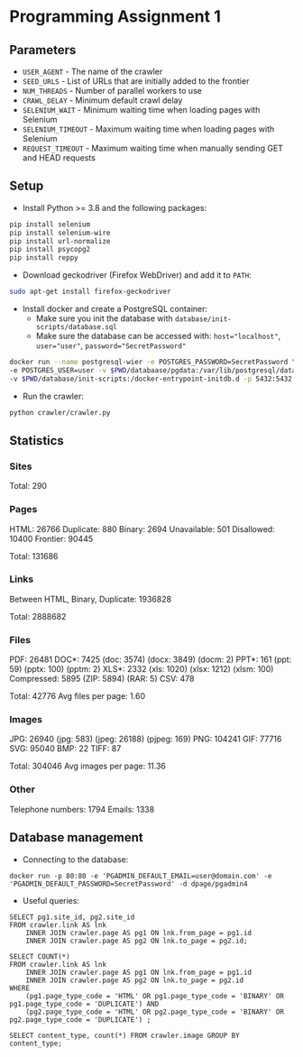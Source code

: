 # Programming Assignment 1

## Parameters

* `USER_AGENT` - The name of the crawler
* `SEED_URLS` - List of URLs that are initially added to the frontier
* `NUM_THREADS` - Number of parallel workers to use
* `CRAWL_DELAY` - Minimum default crawl delay
* `SELENIUM_WAIT` - Minimum waiting time when loading pages with Selenium
* `SELENIUM_TIMEOUT` - Maximum waiting time when loading pages with Selenium
* `REQUEST_TIMEOUT` - Maximum waiting time when manually sending GET and HEAD requests

## Setup

* Install Python >= 3.8 and the following packages:
```bash
pip install selenium
pip install selenium-wire
pip install url-normalize
pip install psycopg2
pip install reppy
```
* Download geckodriver (Firefox WebDriver) and add it to `PATH`:
```bash
sudo apt-get install firefox-geckodriver
```
* Install docker and create a PostgreSQL container:
	* Make sure you init the database with `database/init-scripts/database.sql`
	* Make sure the database can be accessed with: `host="localhost"`, `user="user"`, `password="SecretPassword"`
```bash
docker run --name postgresql-wier -e POSTGRES_PASSWORD=SecretPassword \
-e POSTGRES_USER=user -v $PWD/databaase/pgdata:/var/lib/postgresql/data \
-v $PWD/database/init-scripts:/docker-entrypoint-initdb.d -p 5432:5432 -d postgres:12.2
```
* Run the crawler:
```bash
python crawler/crawler.py
```


## Statistics

### Sites
Total: 290

### Pages
HTML: 26766
Duplicate: 880
Binary: 2694
Unavailable: 501
Disallowed: 10400
Frontier: 90445

Total: 131686

### Links
Between HTML, Binary, Duplicate: 1936828

Total: 2888682

### Files
PDF: 26481
DOC*: 7425
	(doc: 3574)
	(docx: 3849)
	(docm: 2)
PPT*: 161
	(ppt: 59)
	(pptx: 100)
	(pptm: 2)
XLS*: 2332
	(xls: 1020)
	(xlsx: 1212)
	(xlsm: 100)
Compressed: 5895
	(ZIP: 5894)
	(RAR: 5)
CSV: 478

Total: 42776
Avg files per page: 1.60

### Images
JPG: 26940
	(jpg: 583)
	(jpeg: 26188)
	(pjpeg: 169)
PNG: 104241
GIF: 77716
SVG: 95040
BMP: 22
TIFF: 87

Total: 304046
Avg images per page: 11.36


### Other
Telephone numbers: 1794
Emails: 1338


## Database management

* Connecting to the database:
```
docker run -p 80:80 -e 'PGADMIN_DEFAULT_EMAIL=user@domain.com' -e 'PGADMIN_DEFAULT_PASSWORD=SecretPassword' -d dpage/pgadmin4
```
* Useful queries:
```
SELECT pg1.site_id, pg2.site_id
FROM crawler.link AS lnk
	INNER JOIN crawler.page AS pg1 ON lnk.from_page = pg1.id
	INNER JOIN crawler.page AS pg2 ON lnk.to_page = pg2.id;
```
```
SELECT COUNT(*)
FROM crawler.link AS lnk
	INNER JOIN crawler.page AS pg1 ON lnk.from_page = pg1.id
	INNER JOIN crawler.page AS pg2 ON lnk.to_page = pg2.id
WHERE
	(pg1.page_type_code = 'HTML' OR pg1.page_type_code = 'BINARY' OR pg1.page_type_code = 'DUPLICATE') AND
	(pg2.page_type_code = 'HTML' OR pg2.page_type_code = 'BINARY' OR pg2.page_type_code = 'DUPLICATE') ;
```
```
SELECT content_type, count(*) FROM crawler.image GROUP BY content_type;
```
